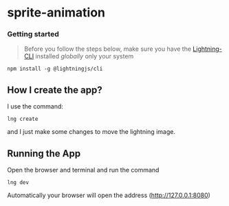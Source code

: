 # sprite-animation

### Getting started

> Before you follow the steps below, make sure you have the
[Lightning-CLI](https://rdkcentral.github.io/Lightning-CLI/#/) installed _globally_ only your system

```
npm install -g @lightningjs/cli
```

## How I create the app?
I use the command:
```
lng create
```
and I just make some changes to move the lightning image.

## Running the App
Open the browser and terminal and run the command
```
lng dev
```
Automatically your browser will open the address (http://127.0.0.1:8080)
